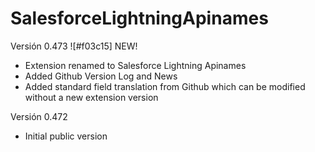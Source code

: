 # SalesforceLightningApinames

<t1> Versión 0.473 </t1> ![#f03c15] NEW! 
- Extension renamed to Salesforce Lightning Apinames
- Added Github Version Log and News
- Added standard field translation from Github which can be modified without a new extension version

<t1> Versión 0.472 </t1>
- Initial public version
